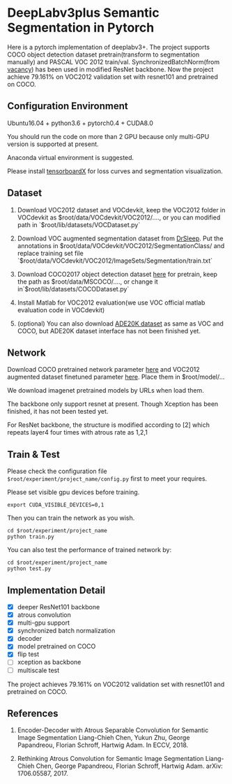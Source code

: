 # DeepLabv3plus Semantic Segmentation in Pytorch

Here is a pytorch implementation of deeplabv3+. The project supports COCO object detection dataset pretrain(transform to segmentation manually) and PASCAL VOC 2012 train/val. SynchronizedBatchNorm(from [vacancy](https://github.com/vacancy/Synchronized-BatchNorm-PyTorch)) has been used in modified ResNet backbone. Now the project achieve 79.161% on VOC2012 validation set with resnet101 and pretrained on COCO.

## Configuration Environment

Ubuntu16.04 + python3.6 + pytorch0.4 + CUDA8.0

You should run the code on more than 2 GPU because only multi-GPU version is supported at present.

Anaconda virtual environment is suggested.

Please install [tensorboardX](https://github.com/lanpa/tensorboardX) for loss curves and segmentation visualization. 

## Dataset
1. Download VOC2012 dataset and VOCdevkit, keep the VOC2012 folder in VOCdevkit as $root/data/VOCdevkit/VOC2012/...., or you can modified path in `$root/lib/datasets/VOCDataset.py`

2. Download VOC augmented segmentation dataset from [DrSleep](https://www.dropbox.com/s/oeu149j8qtbs1x0/SegmentationClassAug.zip?dl=0). Put the annotations in $root/data/VOCdevkit/VOC2012/SegmentationClass/ and replace training set file `$root/data/VOCdevkit/VOC2012/ImageSets/Segmentation/train.txt`

3. Download COCO2017 object detection dataset [here](http://cocodataset.org/#download) for pretrain, keep the path as $root/data/MSCOCO/...., or change it in`$root/lib/datasets/COCODataset.py`

4. Install Matlab for VOC2012 evaluation(we use VOC official matlab evaluation code in VOCdevkit)

5. (optional) You can also download [ADE20K dataset](http://sceneparsing.csail.mit.edu/) as same as VOC and COCO, but ADE20K dataset interface has not been finished yet.

## Network

Download COCO pretrained network parameter [here](https://drive.google.com/open?id=1nuEAm9JPT3J7MEqLYfWG7TiVQba5W223) and VOC2012 augmented dataset finetuned parameter [here](https://drive.google.com/open?id=1QM7R845GOo0T10fbqdzrOPhQep2ttDoy). Place them in $root/model/...

We download imagenet pretrained models by URLs when load them.  

The backbone only support resnet at present. Though Xception has been finished, it has not been tested yet.

For ResNet backbone, the structure is modified according to [2] which repeats layer4 four times with atrous rate as 1,2,1

## Train & Test

Please check the configuration file `$root/experiment/project_name/config.py` first to meet your requires.

Please set visible gpu devices before training.

```
export CUDA_VISIBLE_DEVICES=0,1
``` 

Then you can train the network as you wish.

```
cd $root/experiment/project_name
python train.py
```

You can also test the performance of trained network by:

```
cd $root/experiment/project_name
python test.py
```

## Implementation Detail
- [x] deeper ResNet101 backbone
- [x] atrous convolution
- [x] multi-gpu support
- [x] synchronized batch normalization
- [x] decoder
- [x] model pretrained on COCO
- [x] flip test
- [ ] xception as backbone
- [ ] multiscale test

The project achieves 79.161% on VOC2012 validation set with resnet101 and pretrained on COCO.



## References

1. Encoder-Decoder with Atrous Separable Convolution for Semantic Image Segmentation
Liang-Chieh Chen, Yukun Zhu, George Papandreou, Florian Schroff, Hartwig Adam. In ECCV, 2018.

2. Rethinking Atrous Convolution for Semantic Image Segmentation
Liang-Chieh Chen, George Papandreou, Florian Schroff, Hartwig Adam. arXiv: 1706.05587, 2017.